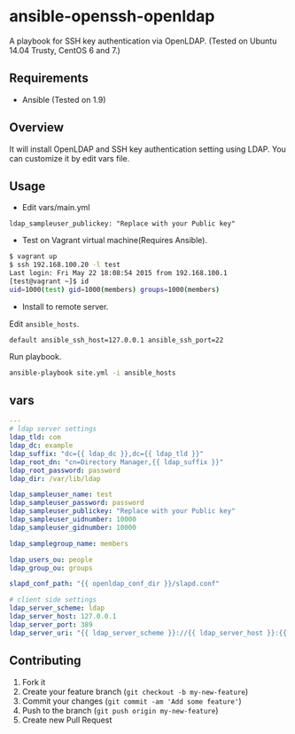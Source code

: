 ansible-openssh-openldap
===================

A playbook for SSH key authentication via OpenLDAP. (Tested on Ubuntu 14.04 Trusty, CentOS 6 and 7.)

## Requirements

- Ansible (Tested on 1.9)

## Overview

It will install OpenLDAP and SSH key authentication setting using LDAP. You can customize it by edit vars file.

## Usage

- Edit vars/main.yml

```
ldap_sampleuser_publickey: "Replace with your Public key"
```

- Test on Vagrant virtual machine(Requires Ansible).

```bash
$ vagrant up
$ ssh 192.168.100.20 -l test
Last login: Fri May 22 18:08:54 2015 from 192.168.100.1
[test@vagrant ~]$ id
uid=1000(test) gid=1000(members) groups=1000(members)
```

- Install to remote server.

Edit `ansible_hosts`.

```
default ansible_ssh_host=127.0.0.1 ansible_ssh_port=22
```

Run playbook.

```bash
ansible-playbook site.yml -i ansible_hosts
```

## vars

```vars/main.yml
---
# ldap server settings
ldap_tld: com
ldap_dc: example
ldap_suffix: "dc={{ ldap_dc }},dc={{ ldap_tld }}"
ldap_root_dn: "cn=Directory Manager,{{ ldap_suffix }}"
ldap_root_password: password
ldap_dir: /var/lib/ldap

ldap_sampleuser_name: test
ldap_sampleuser_password: password
ldap_sampleuser_publickey: "Replace with your Public key"
ldap_sampleuser_uidnumber: 10000
ldap_sampleuser_gidnumber: 10000

ldap_samplegroup_name: members

ldap_users_ou: people
ldap_group_ou: groups

slapd_conf_path: "{{ openldap_conf_dir }}/slapd.conf"

# client side settings
ldap_server_scheme: ldap
ldap_server_host: 127.0.0.1
ldap_server_port: 389
ldap_server_uri: "{{ ldap_server_scheme }}://{{ ldap_server_host }}:{{ ldap_server_port }}"
```

## Contributing

1. Fork it
2. Create your feature branch (`git checkout -b my-new-feature`)
3. Commit your changes (`git commit -am 'Add some feature'`)
4. Push to the branch (`git push origin my-new-feature`)
5. Create new Pull Request
